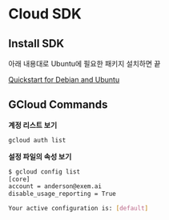 # Cloud SDK

##  Install SDK

아래 내용대로 Ubuntu에 필요한 패키지 설치하면 끝

[Quickstart for Debian and Ubuntu](https://cloud.google.com/sdk/docs/quickstart-debian-ubuntu)

## GCloud Commands 


**계정 리스트 보기**

```bash
gcloud auth list
```

**설정 파일의 속성 보기**


```bash
$ gcloud config list
[core]
account = anderson@exem.ai
disable_usage_reporting = True

Your active configuration is: [default]
```